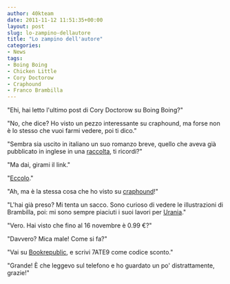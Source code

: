 ```yaml
---
author: 40kteam
date: 2011-11-12 11:51:35+00:00
layout: post
slug: lo-zampino-dellautore
title: "Lo zampino dell'autore"
categories:
- News
tags:
- Boing Boing
- Chicken Little
- Cory Doctorow
- Craphound
- Franco Brambilla
---
```


"Ehi, hai letto l'ultimo post di Cory Doctorow su Boing Boing?"

"No, che dice? Ho visto un pezzo interessante su craphound, ma forse non è lo stesso che vuoi farmi vedere, poi ti dico."

"Sembra sia uscito in italiano un suo romanzo breve, quello che aveva già pubblicato in inglese in una [raccolta](http://craphound.com/walh), ti ricordi?"

"Ma dai, girami il link."

"[Eccolo](http://boingboing.net/2011/11/11/my-novella-chicken-little.html)."

"Ah, ma è la stessa cosa che ho visto su [craphound](http://craphound.com/?p=3769)!"

"L'hai già preso? Mi tenta un sacco. Sono curioso di vedere le illustrazioni di Brambilla, poi: mi sono sempre piaciuti i suoi lavori per [Urania](http://blog.librimondadori.it/blogs/urania/2011/06/19/franco-brambilla-premio-italia-2011-per-lillustrazione/)."

"Vero. Hai visto che fino al 16 novembre è 0.99 €?"

"Davvero? Mica male! Come si fa?"

"Vai su [Bookrepublic](http://www.bookrepublic.it/book/9788865860847-chicken-little/), e scrivi 7ATE9 come codice sconto."

"Grande! È che leggevo sul telefono e ho guardato un po' distrattamente, grazie!"

